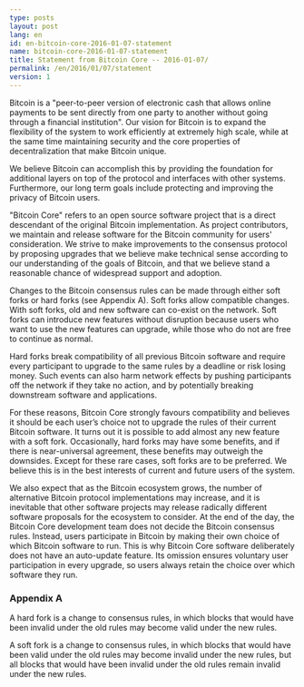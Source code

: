 ```yaml
---
type: posts
layout: post
lang: en
id: en-bitcoin-core-2016-01-07-statement
name: bitcoin-core-2016-01-07-statement
title: Statement from Bitcoin Core -- 2016-01-07/
permalink: /en/2016/01/07/statement
version: 1
---
```

Bitcoin is a "peer-to-peer version of electronic cash that allows online payments to be sent directly from one party to another without going through a financial institution". Our vision for Bitcoin is to expand the flexibility of the system to work efficiently at extremely high scale, while at the same time maintaining security and the core properties of decentralization that make Bitcoin unique.

We believe Bitcoin can accomplish this by providing the foundation for additional layers on top of the protocol and interfaces with other systems. Furthermore, our long term goals include protecting and improving the privacy of Bitcoin users.

"Bitcoin Core" refers to an open source software project that is a direct descendant of the original Bitcoin implementation. As project contributors, we maintain and release software for the Bitcoin community for users' consideration. We strive to make improvements to the consensus protocol by proposing upgrades that we believe make technical sense according to our understanding of the goals of Bitcoin, and that we believe stand a reasonable chance of widespread support and adoption.

Changes to the Bitcoin consensus rules can be made through either soft forks or hard forks (see Appendix A). Soft forks allow compatible changes. With soft forks, old and new software can co-exist on the network. Soft forks can introduce new features without disruption because users who want to use the new features can upgrade, while those who do not are free to continue as normal.

Hard forks break compatibility of all previous Bitcoin software and require every participant to upgrade to the same rules by a deadline or risk losing money. Such events can also harm network effects by pushing participants off the network if they take no action, and by potentially breaking downstream software and applications.

For these reasons, Bitcoin Core strongly favours compatibility and believes it should be each user’s choice not to upgrade the rules of their current Bitcoin software. It turns out it is possible to add almost any new feature with a soft fork. Occasionally, hard forks may have some benefits, and if there is near-universal agreement, these benefits may outweigh the downsides. Except for these rare cases, soft forks are to be preferred. We believe this is in the best interests of current and future users of the system.

We also expect that as the Bitcoin ecosystem grows, the number of alternative Bitcoin protocol implementations may increase, and it is inevitable that other software projects may release radically different software proposals for the ecosystem to consider. At the end of the day, the Bitcoin Core development team does not decide the Bitcoin consensus rules. Instead, users participate in Bitcoin by making their own choice of which Bitcoin software to run. This is why Bitcoin Core software deliberately does not have an auto-update feature. Its omission ensures voluntary user participation in every upgrade, so users always retain the choice over which software they run.

### Appendix A

A hard fork is a change to consensus rules, in which blocks that would have been invalid under the old rules may become valid under the new rules.

A soft fork is a change to consensus rules, in which blocks that would have been valid under the old rules may become invalid under the new rules, but all blocks that would have been invalid under the old rules remain invalid under the new rules.

